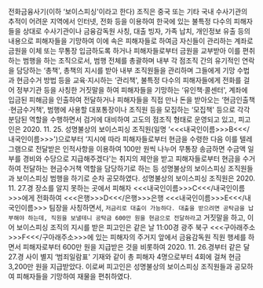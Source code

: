 전화금융사기(이하 ‘보이스피싱'이라고 한다) 조직은 중국 또는 기타 국내 수사기관의 추적이 어려운 지역에서 인터넷, 전화 등을 이용하여 한국에 있는 불특정 다수의 피해자들을 상대로 수사기관이나 금융감독원 사칭, 대출 빙자, 가족 납치, 개인정보 유출 등의 내용으로 피해자들을 기망하여 이에 속은 피해자들로 하여금 자신들이 관리하는 계좌로 금원을 이체 또는 무통장 입금하도록 하거나 피해자들로부터 금원을 교부받아 이를 편취하는 범행을 하는 조직으로서, 범행 전체를 총괄하며 내부 각 점조직 간의 유기적인 연락을 담당하는 ‘총책', 총책의 지시를 받아 내부 조직원들을 관리하며 그들에게 기망 수법과 현금수거 방법 등을 교육·지시하는 ‘관리책', 불특정 다수의 피해자들에게 전화를 걸어 정부기관 등을 사칭한 거짓말을 하여 피해자들을 기망하는 ‘유인책·콜센터', 계좌에 입금된 피해금을 인출하여 전달하거나 피해자들을 직접 만나 돈을 받아오는 ‘현금인출책·현금수거책', 범행에 사용할 대포통장이나 조직원 등을 모집하는 ‘모집책' 등으로 각각 분담된 역할을 수행하면서 검거에 대비하여 고도의 점조직 형태로 운영되고 있고, 피고인은 2020. 11. 25. 성명불상의 보이스피싱 조직원(일명 ‘<<<내국인이름>>>B<<</내국인이름>>>')으로부터 ‘지시에 따라 피해자들로부터 현금을 수령한 다음 이를 텔레그램으로 전달받은 인적사항을 이용하여 100만 원씩 나누어 무통장 송금하면 수금액 일부를 경비와 수당으로 지급해주겠다'는 취지의 제안을 받고 피해자들로부터 현금을 수거하여 전달하는 현금수거책 역할을 담당하기로 하는 등 성명불상의 보이스피싱 조직원들과 보이스피싱 범행을 하기로 순차 공모하였다.
성명불상의 보이스피싱 조직원은 2020. 11. 27.경 장소를 알지 못하는 곳에서 피해자 <<<내국인이름>>>C<<</내국인이름>>>에게 전화하여 <<<은행>>>D<<</은행>>>은행 <<<내국인이름>>>E<<</내국인이름>>> 팀장을 사칭하면서, `저금리로 대출이 가능하다. 대출을 받으려면 공탁금을 납부해야 하는데, 직원을 보낼테니 공탁금 600만 원을 현금으로 전달하라`고 거짓말을 하고, 이어 보이스피싱 조직의 지시를 받은 피고인은 같은 날 11:00경 광주 북구 <<<구아래주소>>>F<<</구아래주소>>>에 있는 피해자의 주거지 앞에서 금융감독원 직원 행세를 하면서 피해자로부터 600만 원을 지급받은 것을 비롯하여 2020. 11. 26.경부터 같은 달 27.경 사이 별지 ‘범죄일람표' 기재와 같이 총 피해자 4명으로부터 4회에 걸쳐 현금 3,200만 원을 지급받았다.
이로써 피고인은 성명불상의 보이스피싱 조직원들과 공모하여 피해자들을 기망하여 재물을 편취하였다.
